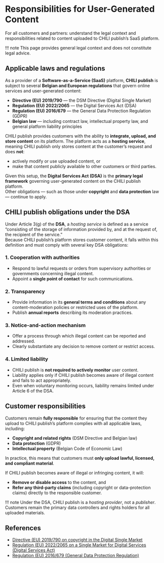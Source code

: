 # Responsibilities for User-Generated Content

For all customers and partners: understand the legal context and responsibilities related to content uploaded to CHILI publish’s SaaS platform.

!!! note
	This page provides general legal context and does not constitute legal advice.

## Applicable laws and regulations

As a provider of a **Software-as-a-Service (SaaS)** platform, **CHILI publish** is subject to several **Belgian and European regulations** that govern online services and user-generated content:

- **Directive (EU) 2019/790** — the DSM Directive (Digital Single Market)  
- **Regulation (EU) 2022/2065** — the Digital Services Act (DSA)  
- **Regulation (EU) 2016/679** — the General Data Protection Regulation (GDPR)  
- **Belgian law** — including contract law, intellectual property law, and general platform liability principles  

CHILI publish provides customers with the ability to **integrate, upload, and store content** on its platform. The platform acts as a **hosting service**, meaning CHILI publish only stores content at the customer’s request and does **not**:

- actively modify or use uploaded content, or  
- make that content publicly available to other customers or third parties.  

Given this setup, the **Digital Services Act (DSA)** is the **primary legal framework** governing user-generated content on the CHILI publish platform.  
Other obligations — such as those under **copyright** and **data protection** law — continue to apply.

## CHILI publish obligations under the DSA

Under Article 3(g) of the **DSA**, a *hosting service* is defined as a service “consisting of the storage of information provided by, and at the request of, the recipient of the service.”  
Because CHILI publish’s platform stores customer content, it falls within this definition and must comply with several key DSA obligations:

### 1. Cooperation with authorities
- Respond to lawful requests or orders from supervisory authorities or governments concerning illegal content.  
- Appoint a **single point of contact** for such communications.

### 2. Transparency
- Provide information in its **general terms and conditions** about any content-moderation policies or restricted uses of the platform.  
- Publish **annual reports** describing its moderation practices.

### 3. Notice-and-action mechanism
- Offer a process through which illegal content can be reported and addressed.  
- Clearly substantiate any decision to remove content or restrict access.

### 4. Limited liability
- CHILI publish is **not required to actively monitor** user content.  
- Liability applies only if CHILI publish becomes aware of illegal content and fails to act appropriately.  
- Even when voluntary monitoring occurs, liability remains limited under Article 6 of the DSA.

## Customer responsibilities

Customers remain **fully responsible** for ensuring that the content they upload to CHILI publish’s platform complies with all applicable laws, including:

- **Copyright and related rights** (DSM Directive and Belgian law)  
- **Data protection** (GDPR)  
- **Intellectual property** (Belgian Code of Economic Law)  

In practice, this means that customers must **only upload lawful, licensed, and compliant material**.  

If CHILI publish becomes aware of illegal or infringing content, it will:

- **Remove or disable access** to the content, and  
- **Refer any third-party claims** (including copyright or data-protection claims) directly to the responsible customer.

!!! note
	Under the DSA, CHILI publish is a *hosting provider*, not a *publisher*.  
	Customers remain the primary data controllers and rights holders for all uploaded materials.

## References

- [Directive (EU) 2019/790 on copyright in the Digital Single Market](https://eur-lex.europa.eu/eli/dir/2019/790/oj)  
- [Regulation (EU) 2022/2065 on a Single Market for Digital Services (Digital Services Act)](https://eur-lex.europa.eu/eli/reg/2022/2065/oj)  
- [Regulation (EU) 2016/679 (General Data Protection Regulation)](https://eur-lex.europa.eu/eli/reg/2016/679/oj)
